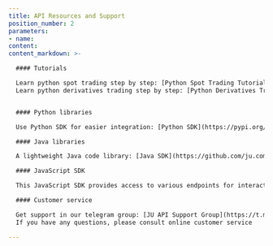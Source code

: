 ```yaml
---
title: API Resources and Support
position_number: 2
parameters:
- name:
content:
content_markdown: >-

  #### Tutorials

  Learn python spot trading step by step: [Python Spot Trading Tutorial](https://github.com/kelvinxue/pyex/blob/main/examples/spot_guide.ipynb)<br />
  Learn python derivatives trading step by step: [Python Derivatives Trading Tutorial](https://github.com/kelvinxue/pyex/blob/main/examples/future_guide.ipynb)


  #### Python libraries

  Use Python SDK for easier integration: [Python SDK](https://pypi.org/project/pyex/)

  #### Java libraries

  A lightweight Java code library: [Java SDK](https://github.com/ju.com/ju-java-demo)

  #### JavaScript SDK

  This JavaScript SDK provides access to various endpoints for interacting with the JU platform: [JavaScript SDK](https://www.npmjs.com/package/open-api)

  #### Customer service

  Get support in our telegram group: [JU API Support Group](https://t.me/JU_api)<br />
  If you have any questions, please consult online customer service

---
```



